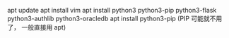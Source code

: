 
apt update 
apt install vim
apt install python3 python3-pip python3-flask python3-authlib python3-oracledb
apt install python3-pip (PIP 可能就不用了， 一般直接用 apt)

